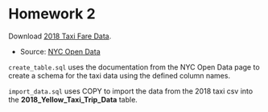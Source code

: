 # Homework 2

Download [2018 Taxi Fare Data](https://data.cityofnewyork.us/api/views/t29m-gskq/rows.csv?accessType=DOWNLOAD).
- Source: [NYC Open Data](https://data.cityofnewyork.us/Transportation/2018-Yellow-Taxi-Trip-Data/t29m-gskq)

`create_table.sql` uses the documentation from the NYC Open Data page to create a schema for the taxi data using the defined column names.

`import_data.sql` uses COPY to import the data from the 2018 taxi csv into the **2018_Yellow_Taxi_Trip_Data** table. 